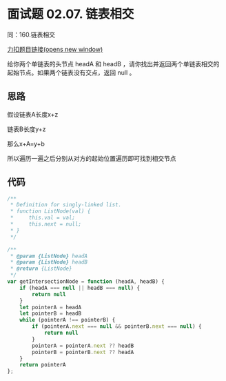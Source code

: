 #  面试题 02.07. 链表相交

同：160.链表相交

[力扣题目链接(opens new window)](https://leetcode.cn/problems/intersection-of-two-linked-lists-lcci/)

给你两个单链表的头节点 headA 和 headB ，请你找出并返回两个单链表相交的起始节点。如果两个链表没有交点，返回 null 。

## 思路

假设链表A长度x+z

链表B长度y+z

那么x+A=y+b

所以遍历一遍之后分别从对方的起始位置遍历即可找到相交节点

## 代码

```js
/**
 * Definition for singly-linked list.
 * function ListNode(val) {
 *     this.val = val;
 *     this.next = null;
 * }
 */

/**
 * @param {ListNode} headA
 * @param {ListNode} headB
 * @return {ListNode}
 */
var getIntersectionNode = function (headA, headB) {
    if (headA === null || headB === null) {
        return null
    }
    let pointerA = headA
    let pointerB = headB
    while (pointerA !== pointerB) {
        if (pointerA.next === null && pointerB.next === null) {
            return null
        }
        pointerA = pointerA.next ?? headB
        pointerB = pointerB.next ?? headA
    }
    return pointerA
};
```

